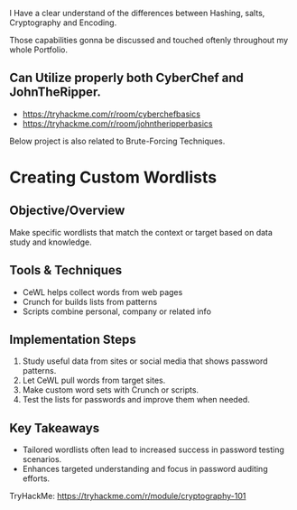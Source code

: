 I Have a clear understand of the differences between Hashing, salts, Cryptography and Encoding.

Those capabilities gonna be discussed and touched oftenly throughout my whole Portfolio.

## Can Utilize properly both CyberChef and JohnTheRipper.

- https://tryhackme.com/r/room/cyberchefbasics
- https://tryhackme.com/r/room/johntheripperbasics

Below project is also related to Brute-Forcing Techniques.

# Creating Custom Wordlists
   
## Objective/Overview

Make specific wordlists that match the context or target based on data study and knowledge.

## Tools & Techniques

- CeWL helps collect words from web pages
- Crunch for builds lists from patterns
- Scripts combine personal, company or related info

## Implementation Steps

1. Study useful data from sites or social media that shows password patterns.
2. Let CeWL pull words from target sites.
3. Make custom word sets with Crunch or scripts.
4. Test the lists for passwords and improve them when needed.

## Key Takeaways

- Tailored wordlists often lead to increased success in password testing scenarios.
- Enhances targeted understanding and focus in password auditing efforts.

TryHackMe: https://tryhackme.com/r/module/cryptography-101
